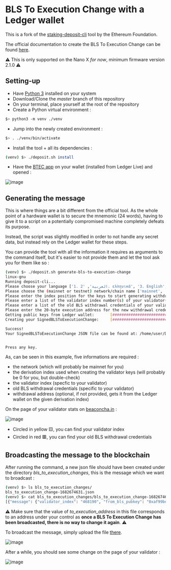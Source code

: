 # BLS To Execution Change with a Ledger wallet

This is a fork of the [staking-deposit-cli](https://github.com/ethereum/staking-deposit-cli)
tool by the Ethereum Foundation.

The official documentation to create the BLS To Execution Change can be found
[here](https://launchpad.ethereum.org/en/btec/).

:warning: This is only supported on the Nano X *for now*, minimum firmware version 2.1.0 :warning:

## Setting-up

* Have [Python 3](https://www.python.org/downloads/) installed on your system
* Download/Clone the _master_ branch of this repository
* On your terminal, place yourself at the root of the repository
* Create a Python virtual environment :
```bash
$> python3 -m venv ./venv
```
* Jump into the newly created environment :
```bash
$> . ./venv/bin/activate
```
* Install the tool + all its dependencies :
```bash
(venv) $> ./deposit.sh install
```
* Have the [BTEC app](https://github.com/LedgerHQ/app-btec) on your wallet (installed from Ledger Live) and opened :

![image](https://user-images.githubusercontent.com/94451027/235108339-96a14201-ec07-46f2-ae9b-8df66d754e60.png)


## Generating the message

This is where things are a bit different from the official tool. As the whole
point of a hardware wallet is to secure the mnemonic (24 words), having to give
it to a script on a potentially compromised machine completely defeats its purpose.

Instead, the script was slightly modified in order to not handle any secret data,
but instead rely on the Ledger wallet for these steps.

You can provide the tool with all the information it requires as arguments to the command
itself, but it's easier to not provide them and let the tool ask you for them like so :

```bash
(venv) $> ./deposit.sh generate-bls-to-execution-change
linux-gnu
Running deposit-cli...
Please choose your language ['1. العربية', '2. ελληνικά', '3. English', '4. Français', '5. Bahasa melayu', '6. Italiano', '7. 日本語', '8. 한국어', '9. Português do Brasil', '10. român', '11. Türkçe', '12. 简体中文']:  [English]:
Please choose the (mainnet or testnet) network/chain name ['mainnet', 'goerli', 'sepolia', 'zhejiang']:  [mainnet]: goerli
Please enter the index position for the keys to start generating withdrawal credentials in ERC-2334 format. [0]:
Please enter a list of the validator index number(s) of your validator(s) as identified on the beacon chain. Split multiple items with whitespaces or commas.: 473031
Please enter a list of the old BLS withdrawal credentials of your validator(s). Split multiple items with whitespaces or commas. The withdrawal credentials are in hexadecimal encoded form.: 0x00382f9e880710428e966fa70ebb86b4fa5ef4d8a585823170c7dba03c135cd6
Please enter the 20-byte execution address for the new withdrawal credentials. Note that you CANNOT change it once you have set it on chain. (leave empty to get it from the Ledger wallet) []:
Getting public keys from Ledger wallet:		  [####################################]  1/1
Creating your SignedBLSToExecutionChange:	  [####################################]  1/1

Success!
Your SignedBLSToExecutionChange JSON file can be found at: /home/user/Downloads/staking-deposit-cli/bls_to_execution_changes


Press any key.
```

As, can be seen in this example, five informations are required :
* the network (which will probably be mainnet for you)
* the derivation index used when creating the validator keys (will probably be 0 for you, but double-check)
* the validator index (specfic to your validator)
* old BLS withdrawal credentials (specific to your validator)
* withdrawal address (optional, if not provided, gets it from the Ledger wallet on the given derivation index)

On the page of your validator stats on [beaconcha.in](https://beaconcha.in) :

![image](https://user-images.githubusercontent.com/94451027/235096222-73d06d45-c1bb-4e92-89a6-330d9c102d94.png)

* Circled in yellow :yellow_square:, you can find your validator index
* Circled in red :red_square:, you can find your old BLS withdrawal credentials

## Broadcasting the message to the blockchain

After running the command, a new json file should have been created under the directory _bls\_to\_execution\_changes_, this is the message which we want to broadcast :

```bash
(venv) $> ls bls_to_execution_changes/
bls_to_execution_change-1682674631.json
(venv) $> cat bls_to_execution_changes/bls_to_execution_change-1682674631.json
[{"message": {"validator_index": "468190", "from_bls_pubkey": "0xaf99be032f77317efd8b8b076b075c6e71b28dc1f3ccd80cce97c03d5dd99391105d4e592fd4df9ca9c9162ca2548448", "to_execution_address": "0x612474b4e72f14873be701a6cd9333201ce80888"}, "signature": "0x81e8a2200f25626b1b6d5388cb4385bdd1a40c3942a7c59714b6eb7eb5dbc43bd8da6160a2a7e5c1a35197db4590089e10d8316c4f39278584e0296ac5b8ffb36f8c01ce5465bdd5f48f95887f099d631405ad971a194ae22c32ca056396e1a0", "metadata": {"network_name": "goerli", "genesis_validators_root": "0x043db0d9a83813551ee2f33450d23797757d430911a9320530ad8a0eabc43efb", "deposit_cli_version": "2.5.0"}}]
```

:warning: Make sure that the value of _to\_execution\_address_ in this file corresponds to
an address under your control as **once a BLS To Execution Change has been broadcasted, there
is no way to change it again**. :warning:

To broadcast the message, simply upload the file [there](https://beaconcha.in/tools/broadcast).

![image](https://user-images.githubusercontent.com/94451027/235105667-5fcc6e8f-4a9a-44cc-bed4-cd51cb8c8fa0.png)

After a while, you should see some change on the page of your validator :

![image](https://user-images.githubusercontent.com/94451027/235119089-6b153909-7b08-4f2a-b739-f96c5264af69.png)
